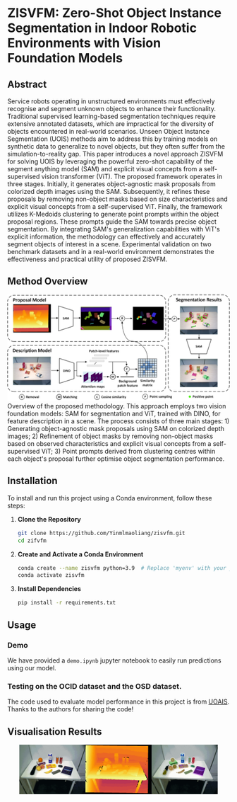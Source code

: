 # ZISVFM: Zero-Shot Object Instance Segmentation in Indoor Robotic Environments with Vision Foundation Models

## Abstract
Service robots operating in unstructured environments must effectively recognise and segment unknown objects to enhance their functionality. Traditional supervised learning-based segmentation techniques require extensive annotated datasets, which are impractical for the diversity of objects encountered in real-world scenarios. Unseen Object Instance Segmentation (UOIS) methods aim to address this by training models on synthetic data to generalize to novel objects, but they often suffer from the simulation-to-reality gap. This paper introduces a novel approach ZISVFM for solving UOIS by leveraging the powerful zero-shot capability of the segment anything model (SAM) and explicit visual concepts from a self-supervised vision transformer (ViT). The proposed framework operates in three stages. Initially, it generates object-agnostic mask proposals from colorized depth images using the SAM. Subsequently, it refines these proposals by removing non-object masks based on size characteristics and explicit visual concepts from a self-supervised ViT. Finally, the framework utilizes K-Medoids clustering to generate point prompts within the object proposal regions. These prompts guide the SAM towards precise object segmentation. By integrating SAM's generalization capabilities with ViT's explicit information, the methodology can effectively and accurately segment objects of interest in a scene. Experimental validation on two benchmark datasets and in a real-world environment demonstrates the effectiveness and practical utility of proposed ZISVFM.

## Method Overview
![Method Overview](./media/zisvfm.png)
Overview of the proposed methodology. This approach employs two vision foundation models: SAM for segmentation and ViT, trained with DINO, for feature description in a scene. The process consists of three main stages: 1) Generating object-agnostic mask proposals using SAM on colorized depth images; 2) Refinement of object masks by removing non-object masks based on observed characteristics and explicit visual concepts from a self-supervised ViT; 3) Point prompts derived from clustering centres within each object's proposal further optimise object segmentation performance.


## Installation
To install and run this project using a Conda environment, follow these steps:
1. **Clone the Repository**
   ```bash
   git clone https://github.com/Yinmlmaoliang/zisvfm.git
   cd zifvfm
   ```
2. **Create and Activate a Conda Environment**
   ```bash
   conda create --name zisvfm python=3.9  # Replace 'myenv' with your preferred env name
   conda activate zisvfm
   ```
3. **Install Dependencies**
   ```bash
   pip install -r requirements.txt
   ```

## Usage
### Demo
We have provided a `demo.ipynb` jupyter notebook to easily run predictions using our model.
### Testing on the OCID dataset and the OSD dataset.
The code used to evaluate model performance in this project is from [UOAIS](https://github.com/gist-ailab/uoais). Thanks to the authors for sharing the code!
## Visualisation Results

<center class="half">
    <img src="./media/fig1.gif" width="150"/><img src="./media/fig2.gif" width="150"/><img src="./media/fig3.gif" width="150"/>
</center>
